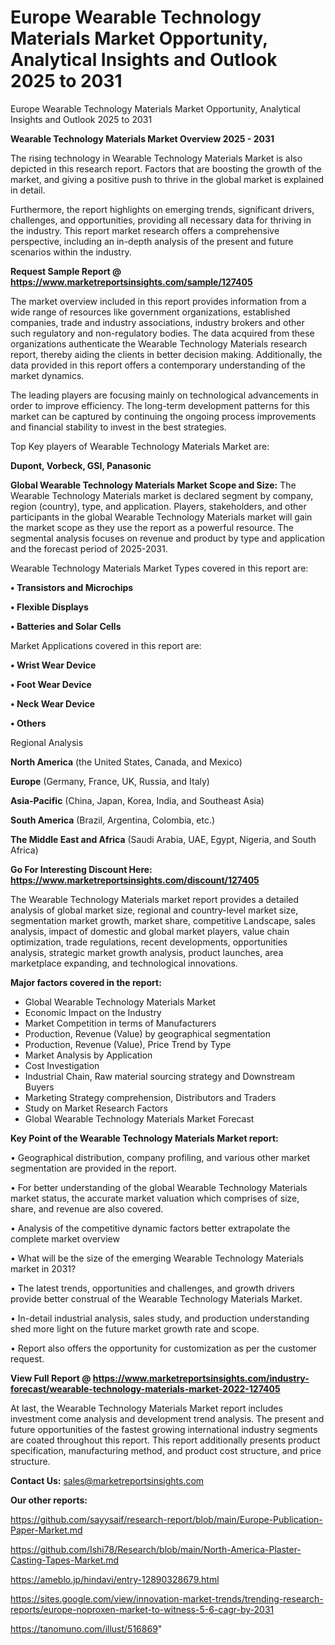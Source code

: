 # Europe Wearable Technology Materials Market Opportunity, Analytical Insights and Outlook 2025 to 2031
Europe Wearable Technology Materials Market Opportunity, Analytical Insights and Outlook 2025 to 2031

<Strong> Wearable Technology Materials Market Overview 2025 - 2031</strong>

The rising technology in Wearable Technology Materials Market is also depicted in this research report. Factors that are boosting the growth of the market, and giving a positive push to thrive in the global market is explained in detail.

Furthermore, the report highlights on emerging trends, significant drivers, challenges, and opportunities, providing all necessary data for thriving in the industry. This report market research offers a comprehensive perspective, including an in-depth analysis of the present and future scenarios within the industry.

<strong>Request Sample Report @ <a href=https://www.marketreportsinsights.com/sample/127405>https://www.marketreportsinsights.com/sample/127405</a></strong>

The market overview included in this report provides information from a wide range of resources like government organizations, established companies, trade and industry associations, industry brokers and other such regulatory and non-regulatory bodies. The data acquired from these organizations authenticate the Wearable Technology Materials research report, thereby aiding the clients in better decision making. Additionally, the data provided in this report offers a contemporary understanding of the market dynamics.

The leading players are focusing mainly on technological advancements in order to improve efficiency. The long-term development patterns for this market can be captured by continuing the ongoing process improvements and financial stability to invest in the best strategies.

Top Key players of Wearable Technology Materials Market are:

<strong>Dupont, Vorbeck, GSI, Panasonic</strong>

<strong><b>Global Wearable Technology Materials Market Scope and Size:</b></strong>
The Wearable Technology Materials market is declared segment by company, region (country), type, and application. Players, stakeholders, and other participants in the global Wearable Technology Materials market will gain the market scope as they use the report as a powerful resource. The segmental analysis focuses on revenue and product by type and application and the forecast period of 2025-2031.

Wearable Technology Materials Market Types covered in this report are:

<strong>• Transistors and Microchips

• Flexible Displays

• Batteries and Solar Cells</strong>

Market Applications covered in this report are:

<strong>• Wrist Wear Device

• Foot Wear Device

• Neck Wear Device

• Others</strong> 

Regional Analysis

<strong>North America</strong> (the United States, Canada, and Mexico)

<strong>Europe</strong> (Germany, France, UK, Russia, and Italy)

<strong>Asia-Pacific</strong> (China, Japan, Korea, India, and Southeast Asia)

<strong>South America</strong> (Brazil, Argentina, Colombia, etc.)

<strong>The Middle East and Africa</strong> (Saudi Arabia, UAE, Egypt, Nigeria, and South Africa)

<strong>Go For Interesting Discount Here: <a href=https://www.marketreportsinsights.com/discount/127405>https://www.marketreportsinsights.com/discount/127405</a></strong>

The Wearable Technology Materials market report provides a detailed analysis of global market size, regional and country-level market size, segmentation market growth, market share, competitive Landscape, sales analysis, impact of domestic and global market players, value chain optimization, trade regulations, recent developments, opportunities analysis, strategic market growth analysis, product launches, area marketplace expanding, and technological innovations.

<strong><b>Major factors covered in the report:</b></strong>
<ul>
  <li>Global Wearable Technology Materials Market </li>
  <li>Economic Impact on the Industry</li>
  <li>Market Competition in terms of Manufacturers</li>
  <li>Production, Revenue (Value) by geographical segmentation</li>
  <li>Production, Revenue (Value), Price Trend by Type</li>
  <li>Market Analysis by Application</li>
  <li>Cost Investigation</li>
  <li>Industrial Chain, Raw material sourcing strategy and Downstream Buyers</li>
  <li>Marketing Strategy comprehension, Distributors and Traders</li>
  <li>Study on Market Research Factors</li>
  <li>Global Wearable Technology Materials Market Forecast</li>
</ul>

<strong><b>Key Point of the Wearable Technology Materials Market report:</b></strong>

• Geographical distribution, company profiling, and various other market segmentation are provided in the report.

• For better understanding of the global Wearable Technology Materials market status, the accurate market valuation which comprises of size, share, and revenue are also covered.

• Analysis of the competitive dynamic factors better extrapolate the complete market overview

• What will be the size of the emerging Wearable Technology Materials market in 2031?

• The latest trends, opportunities and challenges, and growth drivers provide better construal of the Wearable Technology Materials Market.

• In-detail industrial analysis, sales study, and production understanding shed more light on the future market growth rate and scope.

• Report also offers the opportunity for customization as per the customer request.

<strong><b>View Full Report @ <a href=https://www.marketreportsinsights.com/industry-forecast/wearable-technology-materials-market-2022-127405>https://www.marketreportsinsights.com/industry-forecast/wearable-technology-materials-market-2022-127405</a></b></strong>


At last, the Wearable Technology Materials Market report includes investment come analysis and development trend analysis. The present and future opportunities of the fastest growing international industry segments are coated throughout this report. This report additionally presents product specification, manufacturing method, and product cost structure, and price structure.

<strong>Contact Us:</strong>
sales@marketreportsinsights.com

<strong>Our other reports:</strong>

<a href=https://github.com/sayysaif/research-report/blob/main/Europe-Publication-Paper-Market.md>https://github.com/sayysaif/research-report/blob/main/Europe-Publication-Paper-Market.md</a>

<a href=https://github.com/Ishi78/Research/blob/main/North-America-Plaster-Casting-Tapes-Market.md>https://github.com/Ishi78/Research/blob/main/North-America-Plaster-Casting-Tapes-Market.md</a>

<a href=https://ameblo.jp/hindavi/entry-12890328679.html>https://ameblo.jp/hindavi/entry-12890328679.html</a>

<a href=https://sites.google.com/view/innovation-market-trends/trending-research-reports/europe-noproxen-market-to-witness-5-6-cagr-by-2031>https://sites.google.com/view/innovation-market-trends/trending-research-reports/europe-noproxen-market-to-witness-5-6-cagr-by-2031</a>

<a href=https://tanomuno.com/illust/516869>https://tanomuno.com/illust/516869</a>"
